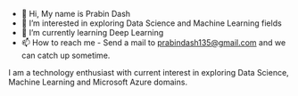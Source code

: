 - 👋 Hi, My name is Prabin Dash
- 👀 I’m interested in exploring Data Science and Machine Learning fields
- 🌱 I’m currently learning Deep Learning
- 📫 How to reach me - Send a mail to prabindash135@gmail.com and we can catch up sometime.

I am a technology enthusiast with current interest in exploring Data Science, Machine Learning and Microsoft Azure domains.
